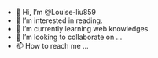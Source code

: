 - 👋 Hi, I’m @Louise-liu859
- 👀 I’m interested in reading.
- 🌱 I’m currently learning web knowledges.
- 💞️ I’m looking to collaborate on ...
- 📫 How to reach me ...

<!---
Louise-liu859/Louise-liu859 is a ✨ special ✨ repository because its `README.md` (this file) appears on your GitHub profile.
You can click the Preview link to take a look at your changes.
--->
